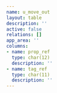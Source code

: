 ```yaml
---
name: u_move_out
layout: table
description: ''
active: false
relations: []
app_area: ''
columns:
- name: prop_ref
  type: char(12)
  description: ''
- name: tag_ref
  type: char(11)
  description: ''
---
```


